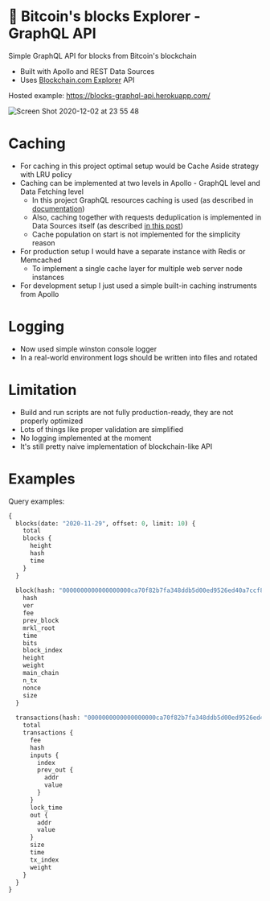 # 🤖 Bitcoin's blocks Explorer - GraphQL API

Simple GraphQL API for blocks from Bitcoin's blockchain

- Built with Apollo and REST Data Sources
- Uses [Blockchain.com Explorer](https://www.blockchain.com/explorer) API

Hosted example: https://blocks-graphql-api.herokuapp.com/

![Screen Shot 2020-12-02 at 23 55 48](https://user-images.githubusercontent.com/3536796/100930451-67e4bc00-34e9-11eb-8d02-81a7528f49d5.png)

# Caching

- For caching in this project optimal setup would be Cache Aside strategy with LRU policy
- Caching can be implemented at two levels in Apollo - GraphQL level and Data Fetching level
  - In this project GraphQL resources caching is used (as described in [documentation](https://www.apollographql.com/docs/apollo-server/performance/caching/))
  - Also, caching together with requests deduplication is implemented in Data Sources itself (as described [in this post](https://khalilstemmler.com/blogs/graphql/how-apollo-rest-data-source-caches-api-calls/))
  - Cache population on start is not implemented for the simplicity reason
- For production setup I would have a separate instance with Redis or Memcached
  - To implement a single cache layer for multiple web server node instances
- For development setup I just used a simple built-in caching instruments from Apollo

# Logging

- Now used simple winston console logger
- In a real-world environment logs should be written into files and rotated

# Limitation

- Build and run scripts are not fully production-ready, they are not properly optimized
- Lots of things like proper validation are simplified
- No logging implemented at the moment
- It's still pretty naive implementation of blockchain-like API

# Examples

Query examples:

```graphql
{
  blocks(date: "2020-11-29", offset: 0, limit: 10) {
    total
    blocks {
      height
      hash
      time  
    }
  }
  
  block(hash: "0000000000000000000ca70f82b7fa348ddb5d00ed9526ed40a7ccf85e5b18e4") {
    hash
    ver
    fee
    prev_block
    mrkl_root
    time
    bits
    block_index
    height
    weight
    main_chain
    n_tx
    nonce
    size
  }
  
  transactions(hash: "0000000000000000000ca70f82b7fa348ddb5d00ed9526ed40a7ccf85e5b18e4", offset: 0, limit: 10) {
    total
    transactions {
      fee
      hash
      inputs {
        index
        prev_out {
          addr
          value
        }
      }
      lock_time
      out {
        addr
        value
      }
      size
      time
      tx_index
      weight
    }
  }
}
```
